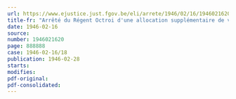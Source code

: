 ```yaml
---
url: https://www.ejustice.just.fgov.be/eli/arrete/1946/02/16/1946021620/justel
title-fr: "Arrêté du Régent Octroi d'une allocation supplémentaire de vieillesse, de veuve, d'invalidité et d'orphelin, aux bénéficiaires de ces allocations au 31 décembre 1945, auprès du Fonds d'Allocations pour Employés"
date: 1946-02-16
source:
number: 1946021620
page: 888888
case: 1946-02-16/18
publication: 1946-02-28
starts:
modifies:
pdf-original:
pdf-consolidated:
---
```


